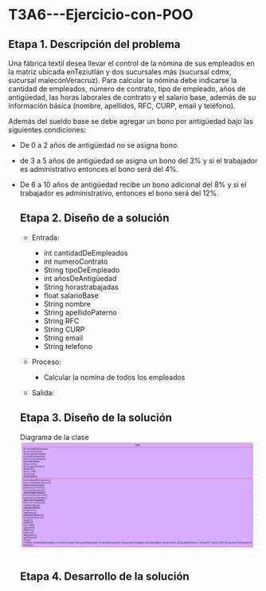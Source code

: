 # T3A6---Ejercicio-con-POO

## Etapa 1. Descripción del problema
Una fábrica textil desea llevar el control de la nómina de sus empleados
en la matriz ubicada enTeziutlán y dos sucursales más (sucursal cdmx,
sucursal malecónVeracruz). Para calcular la nómina debe indicarse la 
cantidad de empleados, número de contrato, tipo de empleado, años de 
antigüedad, las horas laborales de contrato y el salario base, además
de su información básica (nombre, apellidos, RFC, CURP, email y teléfono).

Además del sueldo base se debe agregar un bono por antigüedad bajo las 
siguientes condiciones:

- De 0 a 2 años de antigüedad no se asigna bono.
- de 3 a 5 años de antigüedad se asigna un bono del 3% y si el trabajador es administrativo entonces
  el bono será del 4%.
- De 6 a 10 años de antigüedad recibe un bono adicional del 8% y si el trabajador es administrativo,
  entonces el bono será del 12%.
  
  ## Etapa 2. Diseño de a solución
  - Entrada:
    - int cantidadDeEmpleados
    - int numeroContrato
    - String tipoDeEmpleado
    - int añosDeAntigüedad
    - String horastrabajadas
    - float salarioBase
    - String nombre
    - String apellidoPaterno
    - String RFC
    - String CURP
    - String email
    - String telefono
    
  - Proceso:
    - Calcular la nomina de todos los empleados 
  
  - Salida:
  
  ## Etapa 3. Diseño de la solución
  Diagrama de la clase
  ![](https://github.com/ElvizClaudette/T3A6---Ejercicio-con-POO/blob/main/T3A6.png)
  
  ## Etapa 4. Desarrollo de la solución
  
